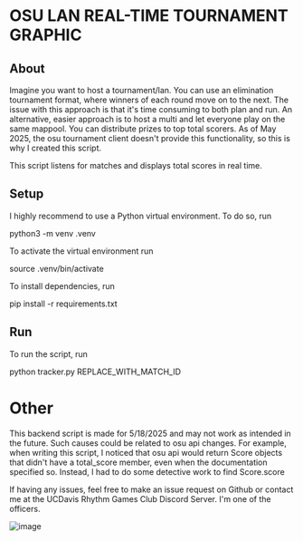 # OSU LAN REAL-TIME TOURNAMENT GRAPHIC

## About
Imagine you want to host a tournament/lan. You can use an elimination tournament format, where winners of each round move on to the next. The issue with this approach is that it's time consuming to both plan and run. An alternative, easier approach is to host a multi and let everyone play on the same mappool. You can distribute prizes to top total scorers. As of May 2025, the osu tournament client doesn't provide this functionality, so this is why I created this script.

This script listens for matches and displays total scores in real time.

## Setup
I highly recommend to use a Python virtual environment. To do so, run

python3 -m venv .venv

To activate the virtual environment run

source .venv/bin/activate

To install dependencies, run 

pip install -r requirements.txt

## Run
To run the script, run

python tracker.py REPLACE_WITH_MATCH_ID

# Other

This backend script is made for 5/18/2025 and may not work as intended in the future. Such causes could be related to osu api changes. For example, when writing this script, I noticed that osu api would return Score objects that didn't have a total_score member, even when the documentation specified so. Instead, I had to do some detective work to find Score.score

If having any issues, feel free to make an issue request on Github or contact me at the UCDavis Rhythm Games Club Discord Server. I'm one of the officers.

![image](https://github.com/user-attachments/assets/805d5b32-632d-4284-a920-4c5afcbe6e59)

